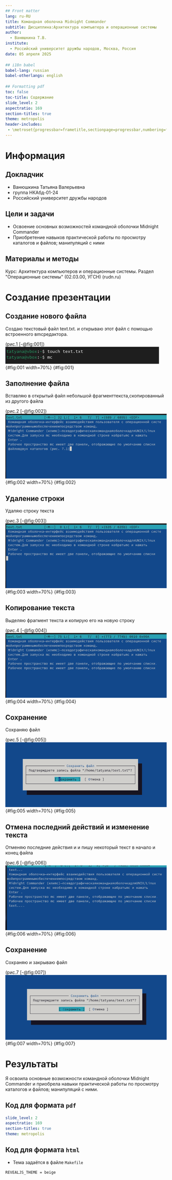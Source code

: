 ```yaml
---
## Front matter
lang: ru-RU
title: Командная оболочка Midnight Commander
subtitle: Дисциплина:Архитектура компьютера и операционные системы
author:
  - Ванюшкина Т.В.
institute:
  - Российский университет дружбы народов, Москва, Россия
date: 05 апреля 2025

## i18n babel
babel-lang: russian
babel-otherlangs: english

## Formatting pdf
toc: false
toc-title: Содержание
slide_level: 2
aspectratio: 169
section-titles: true
theme: metropolis
header-includes:
 - \metroset{progressbar=frametitle,sectionpage=progressbar,numbering=fraction}
---
```


# Информация

## Докладчик


  * Ванюшкина Татьяна Валерьевна
  * группа НКАбд-01-24
  * Российский университет дружбы народов




## Цели и задачи

- Освоение основных возможностей командной оболочки Midnight Commander
- Приобретение навыков практической работы по просмотру каталогов и файлов; манипуляций с ними

## Материалы и методы

Курс: Архитектура компьютеров и операционные системы. Раздел "Операционные системы" (02.03.00, УГСН) (rudn.ru)

# Создание презентации

## Создание нового файла 
Создаю текстовый файл text.txt. и открываю этот файл с помощью встроенного вmcредактора.

(рис.1 [-@fig:001])
![text.txt](image/1){#fig:001 width=70%}
{#fig:001}

## Заполнение файла

Вставляю в открытый файл небольшой фрагменттекста,скопированный из другого файла

(рис.2 [-@fig:002])
![вставка текста](image/2){#fig:002 width=70%}
{#fig:002}


## Удаление строки

Удаляю строку текста

(рис.3 [-@fig:003])
![equipment](image/3){#fig:003 width=70%}
{#fig:003}

## Копирование текста 

Выделяю фрагмент текста и копирую его на новую строку

(рис.4 [-@fig:004])
![h](image/4){#fig:004 width=70%}
{#fig:004}

## Сохранение

Сохраняю файл

(рис.5 [-@fig:005])
![h](image/5){#fig:005 width=70%}
{#fig:005}

## Отмена последний действий и изменение текста

Отменяю последние действия и и пишу некоторый текст в начало и конец файла

(рис.6 [-@fig:006])
![h](image/6){#fig:006 width=70%}
{#fig:006}

## Сохранение

Сохраняю и закрываю файл

(рис.7 [-@fig:007])
![h](image/7){#fig:007 width=70%}
{#fig:007}

# Результаты

Я освоила основные возможности командной оболочки Midnight Commander и приобрела навыки практической работы по просмотру каталогов и файлов; манипуляций с ними.

## Код для формата `pdf`

```yaml
slide_level: 2
aspectratio: 169
section-titles: true
theme: metropolis
```

## Код для формата `html`

- Тема задаётся в файле `Makefile`

```make
REVEALJS_THEME = beige 
